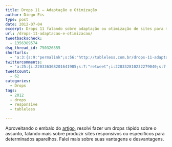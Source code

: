 ```yaml
---
title: Drops 11 – Adaptação e Otimização
author: Diego Eis
type: post
date: 2012-07-04
excerpt: Drops 11 falando sobre adaptação ou otimização de sites para mobile.
url: /drops-11-adaptacao-e-otimizacao/
tweetbackscheck:
  - 1356389574
dsq_thread_id: 750326355
shorturls:
  - 'a:3:{s:9:"permalink";s:56:"http://tableless.com.br/drops-11-adaptacao-e-otimizacao/";s:7:"tinyurl";s:26:"http://tinyurl.com/bsb2rql";s:4:"isgd";s:19:"http://is.gd/NPopPh";}'
twittercomments:
  - 'a:25:{i:220336368201641985;s:7:"retweet";i:220332810232279040;s:7:"retweet";i:220331636112371717;s:7:"retweet";i:220331072523747328;s:7:"retweet";i:220330465545043971;s:7:"retweet";i:220841985777475584;s:7:"retweet";i:220696305226354691;s:7:"retweet";i:220694725517254657;s:7:"retweet";i:226267887269183488;s:7:"retweet";i:226260361207238656;s:7:"retweet";i:223388037525155840;s:7:"retweet";i:223387626634350592;s:7:"retweet";i:230480796044128257;s:7:"retweet";i:230272930158882816;s:7:"retweet";i:238093604336316416;s:7:"retweet";i:236434749474873344;s:7:"retweet";i:236404650469900288;s:7:"retweet";i:236281597840748545;s:7:"retweet";i:248032537392332800;s:7:"retweet";i:248030199109779456;s:7:"retweet";i:246261567073685504;s:7:"retweet";i:246246020902707200;s:7:"retweet";i:246225144182362115;s:7:"retweet";i:246219602873446402;s:7:"retweet";i:265785593160675328;s:7:"retweet";}'
tweetcount:
  - 62
categories:
  - Drops
tags:
  - 2012
  - drops
  - responsive
  - tableless

---
```

Aproveitando o embalo do [artigo][1], resolvi fazer um drops rápido sobre o assunto, falando mais sobre produzir sites responsivos ou específicos para determinados aparelhos. Falei mais sobre suas vantagens e desvantagens.

 [1]: http://tableless.com.br/responsive-web-design-adaptacao-vs-otimizacao/ "Responsive Web Design – Adaptação vs Otimização"